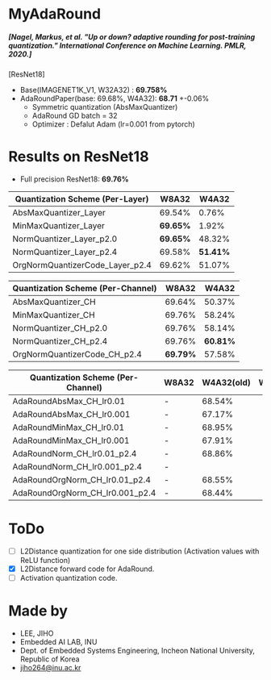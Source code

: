 # MyAdaRound
##### [Nagel, Markus, et al. "Up or down? adaptive rounding for post-training quantization." International Conference on Machine Learning. PMLR, 2020.]


[ResNet18]
 - Base(IMAGENET1K_V1, W32A32) : **69.758%**
 - AdaRoundPaper(base: 69.68%, W4A32): **68.71** +-0.06%
   - Symmetric quantization (AbsMaxQuantizer)
   - AdaRound GD batch = 32
   - Optimizer : Defalut Adam (lr=0.001 from pytorch)
    
# Results on ResNet18 
- Full precision ResNet18: **69.76%**
 
| Quantization Scheme (Per-Layer) | W8A32      | W4A32      |
| ------------------------------- | ---------- | ---------- |
| AbsMaxQuantizer_Layer           | 69.54%     | 0.76%      |
| MinMaxQuantizer_Layer           | **69.65%** | 1.92%      |
| NormQuantizer_Layer_p2.0        | **69.65%** | 48.32%     |
| NormQuantizer_Layer_p2.4        | 69.58%     | **51.41%** |
| OrgNormQuantizerCode_Layer_p2.4 | 69.62%     | 51.07%     |

| Quantization Scheme (Per-Channel) | W8A32      | W4A32      |
| --------------------------------- | ---------- | ---------- |
| AbsMaxQuantizer_CH                | 69.64%     | 50.37%     |
| MinMaxQuantizer_CH                | 69.76%     | 58.24%     |
| NormQuantizer_CH_p2.0             | 69.76%     | 58.14%     |
| NormQuantizer_CH_p2.4             | 69.76%     | **60.81%** |
| OrgNormQuantizerCode_CH_p2.4      | **69.79%** | 57.58%     |

| Quantization Scheme (Per-Channel) | W8A32 | W4A32(old) | W4A32(new) |
| --------------------------------- | ----- | ---------- | ---------- |
| AdaRoundAbsMax_CH_lr0.01          | -     | 68.54%     |            |
| AdaRoundAbsMax_CH_lr0.001         | -     | 67.17%     |            |
| AdaRoundMinMax_CH_lr0.01          | -     | 68.95%     |            |
| AdaRoundMinMax_CH_lr0.001         | -     | 67.91%     |            |
| AdaRoundNorm_CH_lr0.01_p2.4       | -     | 68.86%     |            |
| AdaRoundNorm_CH_lr0.001_p2.4      | -     |            |            |
| AdaRoundOrgNorm_CH_lr0.01_p2.4    | -     | 68.55%     |            |
| AdaRoundOrgNorm_CH_lr0.001_p2.4   | -     | 68.44%     |            |

# ToDo
- [ ] L2Distance quantization for one side distribution (Activation values with ReLU function)
- [x] L2Distance forward code for AdaRound.
- [ ] Activation quantization code.

# Made by
- LEE, JIHO
- Embedded AI LAB, INU 
- Dept. of Embedded Systems Engineering, Incheon National University, Republic of Korea
- jiho264@inu.ac.kr  
